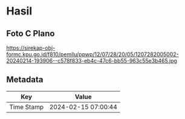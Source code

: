 # Hasil

## Foto C Plano

https://sirekap-obj-formc.kpu.go.id/f810/pemilu/ppwp/12/07/28/20/05/1207282005002-20240214-193906--c578f833-eb4c-47c6-bb55-963c55e3b465.jpg


## Metadata

| Key        | Value               |
| ---------- | ------------------- |
| Time Stamp | 2024-02-15 07:00:44 |




